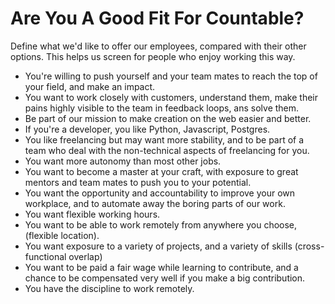 # Are You A Good Fit For Countable?

Define what we'd like to offer our employees, compared with their other options. This helps us screen for people who enjoy working this way.

  * You're willing to push yourself and your team mates to reach the top of your field, and make an impact.
  * You want to work closely with customers, understand them, make their pains highly visible to the team in feedback loops, ans solve them.
  * Be part of our mission to make creation on the web easier and better.
  * If you're a developer, you like Python, Javascript, Postgres.
  * You like freelancing but may want more stability, and to be part of a team who deal with the non-technical aspects of freelancing for you.
  * You want more autonomy than most other jobs.
  * You want to become a master at your craft, with exposure to great mentors and team mates to push you to your potential.
  * You want the opportunity and accountability to improve your own workplace, and to automate away the boring parts of our work.
  * You want flexible working hours.
  * You want to be able to work remotely from anywhere you choose, (flexible location).
  * You want exposure to a variety of projects, and a variety of skills (cross-functional overlap)
  * You want to be paid a fair wage while learning to contribute, and a chance to be compensated very well if you make a big contribution.
  * You have the discipline to work remotely.

